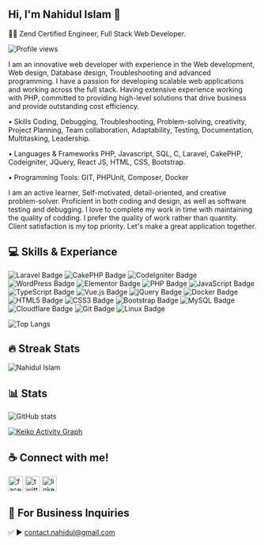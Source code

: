 ## Hi, I'm Nahidul Islam 👋
<p>👨‍💻 Zend Certified Engineer, Full Stack Web Developer.  </p> 

![Profile views](https://gpvc.arturio.dev/nahidul77) 

 
I am an innovative web developer with experience in the Web development, Web design, Database design, Troubleshooting and advanced programming. I have a passion for developing scalable web applications and working across the full stack. Having extensive experience working with PHP, committed to providing high-level solutions that drive business and provide outstanding cost efficiency.

• Skills
Coding, Debugging, Troubleshooting, Problem-solving, creativity, Project Planning, Team collaboration, Adaptability, Testing, Documentation, Multitasking, Leadership.

• Languages & Frameworks
PHP, Javascript, SQL, C, Laravel, CakePHP, Codeigniter, JQuery, React JS, HTML, CSS, Bootstrap.

• Programming Tools:
GIT, PHPUnit, Composer, Docker

I am an active learner, Self-motivated, detail-oriented, and creative problem-solver. Proficient in both coding and design, as well as software testing and debugging. I love to complete my work in time with maintaining the quality of codding. I prefer the quality of work rather than quantity. Client satisfaction is my top priority. Let's make a great application together.

## 💻 Skills & Experiance

![Laravel Badge](https://img.shields.io/badge/Laravel-FF2D20?logo=laravel&logoColor=fff&style=for-the-badge)
![CakePHP Badge](https://img.shields.io/badge/CakePHP-D33C43?logo=cakephp&logoColor=fff&style=for-the-badge)
![CodeIgniter Badge](https://img.shields.io/badge/CodeIgniter-EF4223?logo=codeigniter&logoColor=fff&style=for-the-badge)
![WordPress Badge](https://img.shields.io/badge/WordPress-21759B?logo=wordpress&logoColor=fff&style=for-the-badge)
![Elementor Badge](https://img.shields.io/badge/Elementor-92003B?logo=elementor&logoColor=fff&style=for-the-badge)
![PHP Badge](https://img.shields.io/badge/PHP-777BB4?logo=php&logoColor=fff&style=for-the-badge)
![JavaScript Badge](https://img.shields.io/badge/JavaScript-F7DF1E?logo=javascript&logoColor=000&style=for-the-badge)
![TypeScript Badge](https://img.shields.io/badge/TypeScript-3178C6?logo=typescript&logoColor=fff&style=for-the-badge)
![Vue.js Badge](https://img.shields.io/badge/Vue.js-4FC08D?logo=vuedotjs&logoColor=fff&style=flat)
![jQuery Badge](https://img.shields.io/badge/jQuery-0769AD?logo=jquery&logoColor=fff&style=for-the-badge)
![Docker Badge](https://img.shields.io/badge/Docker-2496ED?logo=docker&logoColor=fff&style=for-the-badge)
![HTML5 Badge](https://img.shields.io/badge/HTML5-E34F26?logo=html5&logoColor=fff&style=for-the-badge)
![CSS3 Badge](https://img.shields.io/badge/CSS3-1572B6?logo=css3&logoColor=fff&style=for-the-badge)
![Bootstrap Badge](https://img.shields.io/badge/Bootstrap-7952B3?logo=bootstrap&logoColor=fff&style=for-the-badge)
![MySQL Badge](https://img.shields.io/badge/MySQL-4479A1?logo=mysql&logoColor=fff&style=for-the-badge)
![Cloudflare Badge](https://img.shields.io/badge/Cloudflare-F38020?logo=cloudflare&logoColor=fff&style=for-the-badge)
![Git Badge](https://img.shields.io/badge/Git-F05032?logo=git&logoColor=fff&style=for-the-badge)
![Linux Badge](https://img.shields.io/badge/Linux-FCC624?logo=linux&logoColor=000&style=for-the-badge)
<br>

![Top Langs](https://github-readme-stats.vercel.app/api/top-langs/?username=nahidul77&layout=compact&theme=dracula)

## 🔥 Streak Stats

<img src="http://github-readme-streak-stats.herokuapp.com?user=nahidul77&theme=dracula" alt="Nahidul Islam" />

## 📊 Stats

![GitHub stats](https://github-readme-stats.vercel.app/api?username=nahidul77&theme=dracula&show_icons=true) 

<a href="https://github.com/ashutosh00710/github-readme-activity-graph"><img alt="Keiko Activity Graph" src="https://activity-graph.herokuapp.com/graph?username=nahidul77&bg_color=1F222E&color=F8D866&line=F85D7F&point=FFFFFF&hide_border=true" /></a>


## ☕ Connect with me!
[<img src='https://camo.githubusercontent.com/2d1ffa69dd491ebeca01b2098cf8233dd09950ff5895abccd5b455ca442abc59/68747470733a2f2f696d672e736869656c64732e696f2f62616467652f46616365626f6f6b2d3138373746323f7374796c653d666f722d7468652d6261646765266c6f676f3d66616365626f6f6b266c6f676f436f6c6f723d7768697465' alt='facebook' height='30'>](https://www.facebook.com/nahidul.me)   [<img src='https://camo.githubusercontent.com/5d03c86f6a75f7cbe80d135d9162fbf6dc46a31253cf30a8e9bb8279b4d574d3/68747470733a2f2f696d672e736869656c64732e696f2f62616467652f547769747465722d3144413146323f7374796c653d666f722d7468652d6261646765266c6f676f3d74776974746572266c6f676f436f6c6f723d7768697465' alt='twitter' height='30'>](https://twitter.com/nahidul77)   [<img src='https://camo.githubusercontent.com/a80d00f23720d0bc9f55481cfcd77ab79e141606829cf16ec43f8cacc7741e46/68747470733a2f2f696d672e736869656c64732e696f2f62616467652f4c696e6b6564496e2d3030373742353f7374796c653d666f722d7468652d6261646765266c6f676f3d6c696e6b6564696e266c6f676f436f6c6f723d7768697465' alt='linkedin' height='30'>](https://www.linkedin.com/in/nahidul77/)  

## 📧 For Business Inquiries 
✅  ► contact.nahidul@gmail.com
